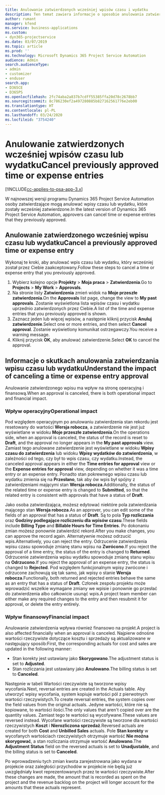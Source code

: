 ```yaml
---
title: Anulowanie zatwierdzonych wcześniej wpisów czasu i wydatku
description: Ten temat zawiera informacje o sposobie anulowania zatwierdzonej transakcji rozliczanej według czasu i wydatku.
author: rumant
manager: kfend
ms.service: business-applications
ms.custom:
- dyn365-projectservice
ms.date: 03/07/2019
ms.topic: article
ms.prod: ''
ms.technology: Microsoft Dynamics 365 Project Service Automation
audience: Admin
search.audienceType:
- admin
- customizer
- enduser
search.app:
- D365CE
- D365PS
ms.openlocfilehash: 2fc74aba2a837b7cdff55385ffa20d78c2678bb7
ms.sourcegitcommit: 8c786230ef2a497280885b827162561776e2eb00
ms.translationtype: HT
ms.contentlocale: pl-PL
ms.lasthandoff: 03/24/2020
ms.locfileid: "3754240"
---
```

# <a name="cancel-previously-approved-time-or-expense-entries"></a><span data-ttu-id="c4290-103">Anulowanie zatwierdzonych wcześniej wpisów czasu lub wydatku</span><span class="sxs-lookup"><span data-stu-id="c4290-103">Cancel previously approved time or expense entries</span></span>

[!INCLUDE[cc-applies-to-psa-app-3.x](../includes/cc-applies-to-psa-app-3x.md)]

<span data-ttu-id="c4290-104">W najnowszej wersji programu Dynamics 365 Project Service Automation osoby zatwierdzające mogą anulować wpisy czasu lub wydatku, które zostały wcześniej zatwierdzone.</span><span class="sxs-lookup"><span data-stu-id="c4290-104">In the latest version of Dynamics 365 Project Service Automation, approvers can cancel time or expense entries that they previously approved.</span></span>

## <a name="cancel-a-previously-approved-time-or-expense-entry"></a><span data-ttu-id="c4290-105">Anulowanie zatwierdzonego wcześniej wpisu czasu lub wydatku</span><span class="sxs-lookup"><span data-stu-id="c4290-105">Cancel a previously approved time or expense entry</span></span>

<span data-ttu-id="c4290-106">Wykonaj te kroki, aby anulować wpis czasu lub wydatku, który wcześniej został przez Ciebie zaakceptowany.</span><span class="sxs-lookup"><span data-stu-id="c4290-106">Follow these steps to cancel a time or expense entry that you previously approved.</span></span>

1. <span data-ttu-id="c4290-107">Wybierz kolejno opcje **Projekty** \> **Moja praca** \> **Zatwierdzenia**.</span><span class="sxs-lookup"><span data-stu-id="c4290-107">Go to **Projects** \> **My Work** \> **Approvals**.</span></span>
2. <span data-ttu-id="c4290-108">Na stronie listy **Zatwierdzenia** zmień widok na **Moje przeszłe zatwierdzenia**.</span><span class="sxs-lookup"><span data-stu-id="c4290-108">On the **Approvals** list page, change the view to **My past approvals**.</span></span> <span data-ttu-id="c4290-109">Zostanie wyświetlona lista wpisów czasu i wydatku uprzednio zatwierdzonych przez Ciebie.</span><span class="sxs-lookup"><span data-stu-id="c4290-109">A list of the time and expense entries that you previously approved is shown.</span></span>
3. <span data-ttu-id="c4290-110">Zaznacz jeden lub więcej wpisów, a następnie kliknij przycisk **Anuluj zatwierdzenie**.</span><span class="sxs-lookup"><span data-stu-id="c4290-110">Select one or more entries, and then select **Cancel approval**.</span></span> <span data-ttu-id="c4290-111">Zostanie wyświetlony komunikat ostrzegawczy.</span><span class="sxs-lookup"><span data-stu-id="c4290-111">You receive a warning message.</span></span>
4. <span data-ttu-id="c4290-112">Kliknij przycisk **OK**, aby anulować zatwierdzenie.</span><span class="sxs-lookup"><span data-stu-id="c4290-112">Select **OK** to cancel the approval.</span></span>

## <a name="understand-the-impact-of-canceling-a-time-or-expense-entry-approval"></a><span data-ttu-id="c4290-113">Informacje o skutkach anulowania zatwierdzania wpisu czasu lub wydatku</span><span class="sxs-lookup"><span data-stu-id="c4290-113">Understand the impact of canceling a time or expense entry approval</span></span>

<span data-ttu-id="c4290-114">Anulowanie zatwierdzonego wpisu ma wpływ na stronę operacyjną i finansową.</span><span class="sxs-lookup"><span data-stu-id="c4290-114">When an approval is canceled, there is both operational impact and financial impact.</span></span>

### <a name="operational-impact"></a><span data-ttu-id="c4290-115">Wpływ operacyjny</span><span class="sxs-lookup"><span data-stu-id="c4290-115">Operational impact</span></span>

<span data-ttu-id="c4290-116">Pod względem operacyjnym po anulowaniu zatwierdzenia stan rekordu jest resetowany do wartości **Wersja robocza**, a zatwierdzenie nie jest już wyświetlane w widoku **Moje przeszłe zatwierdzenia**.</span><span class="sxs-lookup"><span data-stu-id="c4290-116">On the operations side, when an approval is canceled, the status of the record is reset to **Draft**, and the approval no longer appears in the **My past approvals** view.</span></span> <span data-ttu-id="c4290-117">Zamiast tego anulowane zatwierdzenie jest wyświetlane w widoku **Wpisy czasu do zatwierdzenia** lub widoku **Wpisy wydatków do zatwierdzenia**, w zależności od tego, czy był to wpis czasu, czy wydatku.</span><span class="sxs-lookup"><span data-stu-id="c4290-117">Instead, the canceled approval appears in either the **Time entries for approval** view or the **Expense entries for approval** view, depending on whether it was a time entry or an expense entry.</span></span> <span data-ttu-id="c4290-118">Ponadto stan pokrewnego wpisu czasu lub wydatku zmienia się na **Przesłano**, tak aby ów wpis był spójny z zatwierdzeniami mającymi stan **Wersja robocza**.</span><span class="sxs-lookup"><span data-stu-id="c4290-118">Additionally, the status of the related time or expense entry is changed to **Submitted**, so that the related entry is consistent with approvals that have a status of **Draft**.</span></span>

<span data-ttu-id="c4290-119">Jako osoba zatwierdzająca, możesz edytować niektóre pola zatwierdzania mającego stan **Wersja robocza**.</span><span class="sxs-lookup"><span data-stu-id="c4290-119">As an approver, you can edit some of the fields of an approval that has a status of **Draft**.</span></span> <span data-ttu-id="c4290-120">Są to pola **Typ rozliczania** oraz **Godziny podlegające rozliczeniu dla wpisów czasu**.</span><span class="sxs-lookup"><span data-stu-id="c4290-120">These fields include **Billing Type** and **Billable Hours for Time Entries**.</span></span> <span data-ttu-id="c4290-121">Po dokonaniu zmian możesz ponownie zatwierdzić rekord.</span><span class="sxs-lookup"><span data-stu-id="c4290-121">After you make changes, you can approve the record again.</span></span> <span data-ttu-id="c4290-122">Alternatywnie możesz odrzucić wpis.</span><span class="sxs-lookup"><span data-stu-id="c4290-122">Alternatively, you can reject the entry.</span></span> <span data-ttu-id="c4290-123">Odrzucenie zatwierdzenia wpisu czasu spowoduje zmianę stanu wpisu na **Zwrócono**.</span><span class="sxs-lookup"><span data-stu-id="c4290-123">If you reject the approval of a time entry, the status of the entry is changed to **Returned**.</span></span> <span data-ttu-id="c4290-124">Odrzucenie zatwierdzenia wpisu wydatku spowoduje zmianę stanu wpisu na **Odrzucono**.</span><span class="sxs-lookup"><span data-stu-id="c4290-124">If you reject the approval of an expense entry, the status is changed to **Rejected**.</span></span> <span data-ttu-id="c4290-125">Pod względem funkcjonalnym wpisy zwrócone i odrzucone zachowują się tak samo, jak wpisy o stanie **Wersja robocza**.</span><span class="sxs-lookup"><span data-stu-id="c4290-125">Functionally, both returned and rejected entries behave the same as an entry that has a status of **Draft**.</span></span> <span data-ttu-id="c4290-126">Członek zespołu projektu może wprowadzić wszelkie wymagane zmiany we wpisie i ponownie go przesłać do zatwierdzenia albo całkowicie usunąć wpis.</span><span class="sxs-lookup"><span data-stu-id="c4290-126">A project team member can either make any required changes to the entry and then resubmit it for approval, or delete the entry entirely.</span></span>

### <a name="financial-impact"></a><span data-ttu-id="c4290-127">Wpływ finansowy</span><span class="sxs-lookup"><span data-stu-id="c4290-127">Financial impact</span></span>

<span data-ttu-id="c4290-128">Anulowanie zatwierdzenia wpływa również finansowo na projekt.</span><span class="sxs-lookup"><span data-stu-id="c4290-128">A project is also affected financially when an approval is canceled.</span></span> <span data-ttu-id="c4290-129">Najpierw odnośne wartości rzeczywiste dotyczące kosztu i sprzedaży są aktualizowane w następujący sposób:</span><span class="sxs-lookup"><span data-stu-id="c4290-129">First, the corresponding actuals for cost and sales are updated in the following manner:</span></span>

- <span data-ttu-id="c4290-130">Stan korekty jest ustawiany jako **Skorygowano**.</span><span class="sxs-lookup"><span data-stu-id="c4290-130">The adjustment status is set to **Adjusted**.</span></span>
- <span data-ttu-id="c4290-131">Stan rozliczania jest ustawiany jako **Anulowano**.</span><span class="sxs-lookup"><span data-stu-id="c4290-131">The billing status is set to **Canceled**.</span></span>

<span data-ttu-id="c4290-132">Następnie w tabeli Wartości rzeczywiste są tworzone wpisy wycofania.</span><span class="sxs-lookup"><span data-stu-id="c4290-132">Next, reversal entries are created in the Actuals table.</span></span> <span data-ttu-id="c4290-133">Aby utworzyć wpisy wycofania, system kopiuje wartości pól z pierwotnych wartości rzeczywistych.</span><span class="sxs-lookup"><span data-stu-id="c4290-133">To create reversal entries, the system copies over the field values from the original actuals.</span></span> <span data-ttu-id="c4290-134">Jedyne wartości, które nie są kopiowane, to wartości ilości.</span><span class="sxs-lookup"><span data-stu-id="c4290-134">The only values that aren't copied over are the quantity values.</span></span> <span data-ttu-id="c4290-135">Zamiast tego te wartości są wycofywane.</span><span class="sxs-lookup"><span data-stu-id="c4290-135">These values are reversed instead.</span></span> <span data-ttu-id="c4290-136">Wycofane wartości rzeczywiste są tworzone dla wartości rzeczywistych **Koszt** i **Nierozliczona sprzedaż**.</span><span class="sxs-lookup"><span data-stu-id="c4290-136">Reversed actuals are created for both **Cost** and **Unbilled Sales** actuals.</span></span> <span data-ttu-id="c4290-137">Pole **Stan korekty** w wycofanych wartościach rzeczywistych otrzymuje wartość **Nie można skorygować**, a stan rozliczania otrzymuje wartość **Anulowano**.</span><span class="sxs-lookup"><span data-stu-id="c4290-137">The **Adjustment Status** field on the reversed actuals is set to **Unadjustable**, and the billing status is set to **Canceled**.</span></span>

<span data-ttu-id="c4290-138">Po wprowadzeniu tych zmian kwota zarejestrowana jako wydana w projekcie oraz zaległości przychodów w projekcie nie będą już uwzględniały kwot reprezentowanych przez te wartości rzeczywiste.</span><span class="sxs-lookup"><span data-stu-id="c4290-138">After these changes are made, the amount that is recorded as spent on the project and the revenue backlog on the project will longer account for the amounts that these actuals represent.</span></span>

